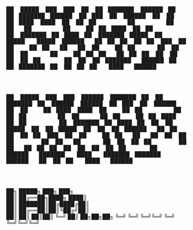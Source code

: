 ██      █████  ███    ███     ██   ██ ███████  ██████ ██   ██ ███████ ██████  ██ ███    ██  ██████  
██     ██   ██ ████  ████     ██   ██ ██      ██      ██  ██  ██      ██   ██ ██ ████   ██ ██       
██     ███████ ██ ████ ██     ███████ █████   ██      █████   █████   ██████  ██ ██ ██  ██ ██   ███ 
██     ██   ██ ██  ██  ██     ██   ██ ██      ██      ██  ██  ██      ██   ██ ██ ██  ██ ██ ██    ██ 
██     ██   ██ ██      ██     ██   ██ ███████  ██████ ██   ██ ███████ ██   ██ ██ ██   ████  ██████  
                                                                                                    

██      █████  ███    ███     ██████  ███████ ██    ██ ███████ ██       ██████  ██████  ██ ███    ██  ██████  
██     ██   ██ ████  ████     ██   ██ ██      ██    ██ ██      ██      ██    ██ ██   ██ ██ ████   ██ ██       
██     ███████ ██ ████ ██     ██   ██ █████   ██    ██ █████   ██      ██    ██ ██████  ██ ██ ██  ██ ██   ███ 
██     ██   ██ ██  ██  ██     ██   ██ ██       ██  ██  ██      ██      ██    ██ ██      ██ ██  ██ ██ ██    ██ 
██     ██   ██ ██      ██     ██████  ███████   ████   ███████ ███████  ██████  ██      ██ ██   ████  ██████  
                                                                                                              
                                                                                                              
██╗         █████╗ ███╗   ███╗             
██║    ██╔══██╗████╗ ████║             
██║    ███████║██╔████╔██║             
██║    ██╔══██║██║╚██╔╝██║             
██║    ██║  ██║██║ ╚═╝ ██║    ██╗██╗██╗
╚═╝    ╚═╝  ╚═╝╚═╝     ╚═╝    ╚═╝╚═╝╚═╝
                                       
